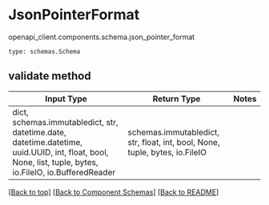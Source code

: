 # JsonPointerFormat
openapi_client.components.schema.json_pointer_format
```
type: schemas.Schema
```

## validate method
Input Type | Return Type | Notes
------------ | ------------- | -------------
dict, schemas.immutabledict, str, datetime.date, datetime.datetime, uuid.UUID, int, float, bool, None, list, tuple, bytes, io.FileIO, io.BufferedReader | schemas.immutabledict, str, float, int, bool, None, tuple, bytes, io.FileIO |

[[Back to top]](#top) [[Back to Component Schemas]](../../../README.md#Component-Schemas) [[Back to README]](../../../README.md)
